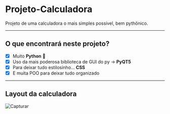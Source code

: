 # Projeto-Calculadora #
 Projeto de uma calculadora o mais simples possível, bem pythônico.
 
 
 
 
 ---
 ## O que encontrará neste projeto? 
- [x] Muito **Python** 🐍
- [x] Uso da mais poderosa biblioteca de GUI do py -> **PyQT5**
- [x] Para deixar tudo estilosinho... **CSS**
- [x] E muita POO para deixar tudo organizado

---
## Layout da calculadora ##
![Capturar](https://user-images.githubusercontent.com/79011974/113586383-cfc82200-9603-11eb-9ae3-e42a4f04c982.PNG)

